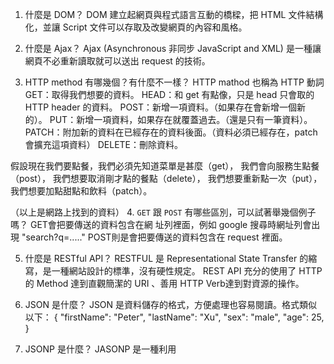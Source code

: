 1. 什麼是 DOM？
  DOM 建立起網頁與程式語言互動的橋樑，把 HTML 文件結構化，並讓 Script 文件可以存取及改變網頁的內容和風格。

2. 什麼是 Ajax？
  Ajax (Asynchronous 非同步 JavaScript and XML) 是一種讓網頁不必重新讀取就可以送出 request 的技術。

3. HTTP method 有哪幾個？有什麼不一樣？
  HTTP mathod 也稱為 HTTP 動詞
  GET：取得我們想要的資料。
  HEAD：和 get 有點像，只是 head 只會取的 HTTP header 的資料。
  POST：新增一項資料。（如果存在會新增一個新的）。
  PUT：新增一項資料，如果存在就覆蓋過去。（還是只有一筆資料）。
  PATCH：附加新的資料在已經存在的資料後面。（資料必須已經存在，patch 會擴充這項資料）
  DELETE：刪除資料。

  假設現在我們要點餐，我們必須先知道菜單是甚麼（get），
  我們會向服務生點餐（post），
  我們想要取消剛才點的餐點（delete），
  我們想要重新點一次（put），
  我們想要加點甜點和飲料（patch）。

  （以上是網路上找到的資料）
4. `GET` 跟 `POST` 有哪些區別，可以試著舉幾個例子嗎？
  GET會把要傳送的資料包含在網 址列裡面，例如 google 搜尋時網址列會出現 "search?q=....."
  POST則是會把要傳送的資料包含在 request 裡面。

5. 什麼是 RESTful API？
  RESTFUL 是 Representational State Transfer 的縮寫，是一種網站設計的標準，沒有硬性規定。
  REST API 充分的使用了 HTTP 的 Method 達到直觀簡潔的 URI 、善用 HTTP Verb達到對資源的操作。

6. JSON 是什麼？
  JSON 是資料儲存的格式，方便處理也容易閱讀。格式類似以下：
  {
  "firstName": "Peter",
  "lastName": "Xu",
  "sex": "male",
  "age": 25,
  }

7. JSONP 是什麼？
  JASONP 是一種利用 <script> 標籤的特性，讓網頁可以繞過 Same Origin Policy 來得到 response 的資料。

8. 要如何存取跨網域的 API？
  透過 script 的 src 直接將資料塞進去, 這種方法就可以由多個不同網域直接取得資料, 不過寫法會有點不同, 格式要是 JSON 或 Javascript code 的格式